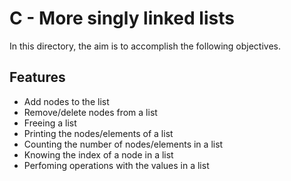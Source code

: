 # C - More singly linked lists
In this directory, the aim is to accomplish the following objectives.

## Features
* Add nodes to the list
* Remove/delete nodes from a list
* Freeing a list
* Printing the nodes/elements of a list
* Counting the number of nodes/elements in a list
* Knowing the index of a node in a list
* Perfoming operations with the values in a list
